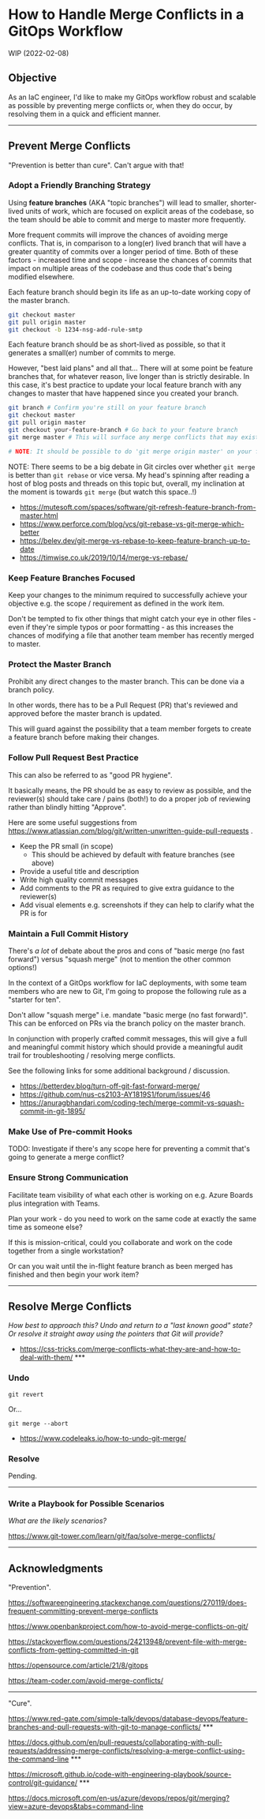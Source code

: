 # How to Handle Merge Conflicts in a GitOps Workflow

WIP (2022-02-08)

## Objective

As an IaC engineer, I'd like to make my GitOps workflow robust and scalable as possible by preventing merge conflicts or, when they do occur, by resolving them in a quick and efficient manner.

----

## Prevent Merge Conflicts

"Prevention is better than cure".  Can't argue with that!

### Adopt a Friendly Branching Strategy

Using **feature branches** (AKA "topic branches") will lead to smaller, shorter-lived units of work, which are focused on explicit areas of the codebase, so the team should be able to commit and merge to master more frequently.  

More frequent commits will improve the chances of avoiding merge conflicts.  That is, in comparison to a long(er) lived branch that will have a greater quantity of commits over a longer period of time.  Both of these factors - increased time and scope - increase the chances of commits that impact on multiple areas of the codebase and thus code that's being modified elsewhere.

Each feature branch should begin its life as an up-to-date working copy of the master branch.

```bash
git checkout master
git pull origin master
git checkout -b 1234-nsg-add-rule-smtp
```

Each feature branch should be as short-lived as possible, so that it generates a small(er) number of commits to merge.

However, "best laid plans" and all that...  There will at some point be feature branches that, for whatever reason, live longer than is strictly desirable.  In this case, it's best practice to update your local feature branch with any changes to master that have happened since you created your branch.

```bash
git branch # Confirm you're still on your feature branch
git checkout master
git pull origin master
git checkout your-feature-branch # Go back to your feature branch
git merge master # This will surface any merge conflicts that may exist between your local code & what's in master - uh oh!

# NOTE: It should be possible to do 'git merge origin master' on your feature branch - save having to switch branches as per above - but I can't get this to work for some reason.
```

NOTE: There seems to be a big debate in Git circles over whether `git merge` is better than `git rebase` or vice versa.  My head's spinning after reading a host of blog posts and threads on this topic but, overall, my inclination at the moment is towards `git merge` (but watch this space..!)

- <https://mutesoft.com/spaces/software/git-refresh-feature-branch-from-master.html>
- <https://www.perforce.com/blog/vcs/git-rebase-vs-git-merge-which-better>
- <https://belev.dev/git-merge-vs-rebase-to-keep-feature-branch-up-to-date>
- <https://timwise.co.uk/2019/10/14/merge-vs-rebase/>

### Keep Feature Branches Focused

Keep your changes to the minimum required to successfully achieve your objective e.g. the scope / requirement as defined in the work item.

Don't be tempted to fix other things that might catch your eye in other files - even if they're simple typos or poor formatting - as this increases the chances of modifying a file that another team member has recently merged to master.

### Protect the Master Branch

Prohibit any direct changes to the master branch.  This can be done via a branch policy.

In other words, there has to be a Pull Request (PR) that's reviewed and approved before the master branch is updated.

This will guard against the possibility that a team member forgets to create a feature branch before making their changes.

### Follow Pull Request Best Practice

This can also be referred to as "good PR hygiene".

It basically means, the PR should be as easy to review as possible, and the reviewer(s) should take care / pains (both!) to do a proper job of reviewing rather than blindly hitting "Approve".

Here are some useful suggestions from <https://www.atlassian.com/blog/git/written-unwritten-guide-pull-requests> .

- Keep the PR small (in scope)
  - This should be achieved by default with feature branches (see above)
- Provide a useful title and description
- Write high quality commit messages
- Add comments to the PR as required to give extra guidance to the reviewer(s)
- Add visual elements e.g. screenshots if they can help to clarify what the PR is for

### Maintain a Full Commit History

There's _a lot_ of debate about the pros and cons of "basic merge (no fast forward") versus "squash merge" (not to mention the other common options!)

In the context of a GitOps workflow for IaC deployments, with some team members who are new to Git, I'm going to propose the following rule as a "starter for ten".

Don't allow "squash merge" i.e. mandate "basic merge (no fast forward)".  This can be enforced on PRs via the branch policy on the master branch.

In conjunction with properly crafted commit messages, this will give a full and meaningful commit history which should provide a meaningful audit trail for troubleshooting / resolving merge conflicts.

See the following links for some additional background / discussion.

- <https://betterdev.blog/turn-off-git-fast-forward-merge/>
- <https://github.com/nus-cs2103-AY1819S1/forum/issues/46>
- <https://anuragbhandari.com/coding-tech/merge-commit-vs-squash-commit-in-git-1895/>

### Make Use of Pre-commit Hooks

TODO: Investigate if there's any scope here for preventing a commit that's going to generate a merge conflict?

### Ensure Strong Communication

Facilitate team visibility of what each other is working on e.g. Azure Boards plus integration with Teams.

Plan your work - do you need to work on the same code at exactly the same time as someone else?  

If this is mission-critical, could you collaborate and work on the code together from a single workstation?

Or can you wait until the in-flight feature branch as been merged has finished and then begin your work item?

----

## Resolve Merge Conflicts

_How best to approach this?  Undo and return to a "last known good" state?  Or resolve it straight away using the pointers that Git will provide?_

- <https://css-tricks.com/merge-conflicts-what-they-are-and-how-to-deal-with-them/> ***

### Undo

`git revert`

Or...

`git merge --abort`

- <https://www.codeleaks.io/how-to-undo-git-merge/>

### Resolve

Pending.

----

### Write a Playbook for Possible Scenarios

_What are the likely scenarios?_

<https://www.git-tower.com/learn/git/faq/solve-merge-conflicts/>

----

## Acknowledgments

"Prevention".

<https://softwareengineering.stackexchange.com/questions/270119/does-frequent-committing-prevent-merge-conflicts>

<https://www.openbankproject.com/how-to-avoid-merge-conflicts-on-git/>

<https://stackoverflow.com/questions/24213948/prevent-file-with-merge-conflicts-from-getting-committed-in-git>

<https://opensource.com/article/21/8/gitops>

<https://team-coder.com/avoid-merge-conflicts/>

----

"Cure".

<https://www.red-gate.com/simple-talk/devops/database-devops/feature-branches-and-pull-requests-with-git-to-manage-conflicts/> ***

<https://docs.github.com/en/pull-requests/collaborating-with-pull-requests/addressing-merge-conflicts/resolving-a-merge-conflict-using-the-command-line> ***

<https://microsoft.github.io/code-with-engineering-playbook/source-control/git-guidance/> ***

<https://docs.microsoft.com/en-us/azure/devops/repos/git/merging?view=azure-devops&tabs=command-line>
